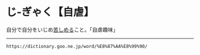 # じ‐ぎゃく【自虐】

自分で自分をいじめ[苦しめる](くるしめる（苦しめる）)こと。「自虐趣味」

---
`https://dictionary.goo.ne.jp/word/%E8%87%AA%E8%99%90/`